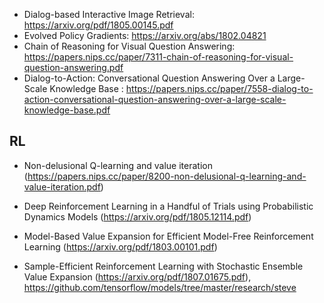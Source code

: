 
* Dialog-based Interactive Image Retrieval: https://arxiv.org/pdf/1805.00145.pdf
* Evolved Policy Gradients: https://arxiv.org/abs/1802.04821
* Chain of Reasoning for Visual Question Answering: https://papers.nips.cc/paper/7311-chain-of-reasoning-for-visual-question-answering.pdf
* Dialog-to-Action: Conversational Question Answering Over a Large-Scale Knowledge Base
: https://papers.nips.cc/paper/7558-dialog-to-action-conversational-question-answering-over-a-large-scale-knowledge-base.pdf

## RL
* Non-delusional Q-learning and value iteration (https://papers.nips.cc/paper/8200-non-delusional-q-learning-and-value-iteration.pdf)

* Deep Reinforcement Learning in a Handful of Trials using Probabilistic Dynamics Models (https://arxiv.org/pdf/1805.12114.pdf)

* Model-Based Value Expansion
for Efficient Model-Free Reinforcement Learning (https://arxiv.org/pdf/1803.00101.pdf)

* Sample-Efficient Reinforcement Learning with Stochastic Ensemble Value Expansion (https://arxiv.org/pdf/1807.01675.pdf), https://github.com/tensorflow/models/tree/master/research/steve
